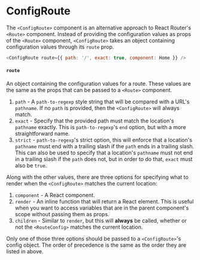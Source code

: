 # ConfigRoute

The `<ConfigRoute>` component is an alternative approach to React Router's `<Route>` component. Instead of providing the configuration values as props of the `<Route>` component, `<ConfigRoute>` takes an object containing configuration values through its `route` prop.

```js
<ConfigRoute route={{ path: '/', exact: true, component: Home }} />
```

#### `route`

An object containing the configuration values for a route. These values are the same as the props that can be passed to a `<Route>` component.

1. `path` - A `path-to-regexp` style string that will be compared with a URL's `pathname`. If no `path` is provided, then the `<ConfigRoute>` will always match.
2. `exact` - Specify that the provided path must match the location's `pathname` exactly. This is `path-to-regexp`'s `end` option, but with a more straightforward name.
3. `strict` - `path-to-regexp`'s strict option, this will enforce that a location's `pathname` must end with a trailing slash if the `path` ends in a trailing slash. This can also be used to specify that a location's `pathname` must not end in a trailing slash if the `path` does not, but in order to do that, `exact` must also be `true`.

Along with the other values, there are three options for specifying what to render when the `<ConfigRoute>` matches the current location:

1. `component` - A React component.
2. `render` - An inline function that will return a React element. This is useful when you want to access variables that are in the parent component's scope without passing them as props.
3. `children` - Similar to `render`, but this will **always** be called, whether or not the `<RouteConfig>` matches the current location.

Only one of those three options should be passed to a `<ConfigRoute>`'s config object. The order of precedence is the same as the order they are listed in above.
